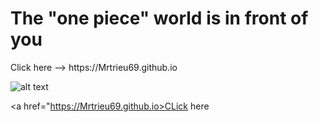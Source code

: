 <h1>The "one piece" world is in front of you</h1>
Click here --> https://Mrtrieu69.github.io

![alt text](https://www.google.com/url?sa=i&url=https%3A%2F%2Fwww.kindpng.com%2Fimgv%2FhJwToo_one-piece-logo-hd-wallpapers-free-for-desktops%2F&psig=AOvVaw17YQ3TXGFxF5C9MsR4h53t&ust=1632945805498000&source=images&cd=vfe&ved=0CAsQjRxqFwoTCLjT6Kq7ovMCFQAAAAAdAAAAABAD)

<a href="https://Mrtrieu69.github.io>CLick here</a>
